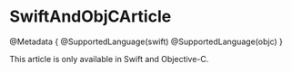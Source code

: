 # SwiftAndObjCArticle

@Metadata {
    @SupportedLanguage(swift)
    @SupportedLanguage(objc)
}

This article is only available in Swift and Objective-C.

<!-- Copyright (c) 2023 Apple Inc and the Swift Project authors. All Rights Reserved. -->
